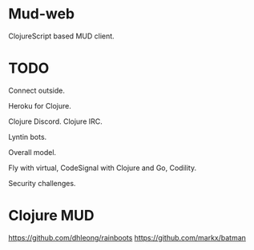 # Mud-web

ClojureScript based MUD client.

# TODO

Connect outside.

Heroku for Clojure.

Clojure Discord.
Clojure IRC.

Lyntin bots.

Overall model.

Fly with virtual, CodeSignal with Clojure and Go, Codility.

Security challenges.

# Clojure MUD
https://github.com/dhleong/rainboots
https://github.com/markx/batman
